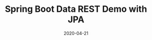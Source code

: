 ---
date: '2020-04-21'
description: 'Build a basic Spring Boot application that uses JPA to access a database

  '
lastmod: '2020-05-07'
patterns:
- API
readme: true
repo: https://github.com/Pivotal-Field-Engineering/spring-boot-data-rest-demo
summary:
- Build a basic Spring Boot application that uses JPA to access a database
tags:
- Spring
- Spring Boot
- REST
- JPA
title: Spring Boot Data REST Demo with JPA
topics:
- Spring
- Messaging and Integration
---